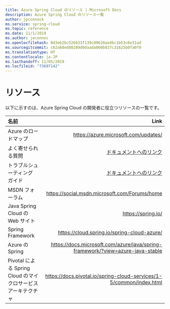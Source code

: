 ```yaml
---
title: Azure Spring Cloud のリソース | Microsoft Docs
description: Azure Spring Cloud のリソース一覧
author: jpconnock
ms.service: spring-cloud
ms.topic: reference
ms.date: 11/1/2019
ms.author: jeconnoc
ms.openlocfilehash: 0d3eb2bc526633f139c09620ae4bc1b53c6e31ad
ms.sourcegitcommit: c62a68ed80289d0daada860b837c31625b0fa0f0
ms.translationtype: HT
ms.contentlocale: ja-JP
ms.lasthandoff: 11/05/2019
ms.locfileid: "73607142"
---
```

# <a name="resources"></a>リソース

以下に示すのは、Azure Spring Cloud の開発者に役立つリソースの一覧です。

| 名前                  | Link                 |
| :------------------- | -------------------: |
| Azure のロードマップ | https://azure.microsoft.com/updates/ |
| よく寄せられる質問| [ドキュメントへのリンク](spring-cloud-faq.md)|
| トラブルシューティング ガイド| [ドキュメントへのリンク](spring-cloud-troubleshoot.md) |
| MSDN フォーラム| https://social.msdn.microsoft.com/Forums/home |
| Java Spring Cloud の Web サイト| https://spring.io/ |
| Spring Framework| https://cloud.spring.io/spring-cloud-azure/ |
| Azure の Spring| https://docs.microsoft.com/azure/java/spring-framework/?view=azure-java-stable |
| Pivotal による Spring Cloud のマイクロサービス アーキテクチャ| https://docs.pivotal.io/spring-cloud-services/1-5/common/index.html |
